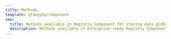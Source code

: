 ```yaml
---
title: Methods
template: glowyphp/component
seo:
  title: Methods available in Registry Component for storing data globally in a well managed fashion, helping to prevent global meltdown
  description: Methods available in Enterprise-ready Registry Component for storing data globally in a well managed fashion, helping to prevent global meltdown
---
```

